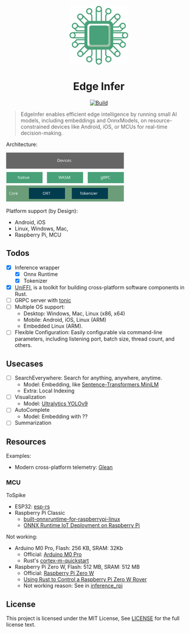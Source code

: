 <p align="center">
  <img src="docs/logo.svg" width="160px" height="160px"  alt="logo" />
</p>
<h1 align="center">Edge Infer</h1>
<p align="center">
  <a href="(https://github.com/unit-mesh/edge-infer/actions/workflows/rust.yml">
    <img src="https://github.com/unit-mesh/edge-infer/actions/workflows/ci.yml/badge.svg" alt="Build" />
  </a>
</p>

> EdgeInfer enables efficient edge intelligence by running small AI models, including embeddings and OnnxModels, on
> resource-constrained devices like Android, iOS, or MCUs for real-time decision-making.

Architecture:

<img src="./docs/edge-mind.svg" width="320px" alt="EdgeMind Architecture" />

Platform support (by Design):

- Android, iOS
- Linux, Windows, Mac,
- Raspberry Pi, MCU

## Todos

- [x] Inference wrapper
    - [x] Onnx Runtime
    - [x] Tokenizer
- [x] [UniFFI](https://github.com/mozilla/uniffi-rs), is a toolkit for building cross-platform software components in
  Rust.
- [ ] GRPC server with [tonic](https://github.com/hyperium/tonic)
- [ ] Multiple OS support:
    - Desktop: Windows, Mac, Linux (x86, x64)
    - Mobile: Android, iOS, Linux (ARM)
    - Embedded Linux (ARM).
- [ ] Flexible Configuration: Easily configurable via command-line parameters, including listening port, batch size,
  thread count, and others.

## Usecases

- [ ] SearchEverywhere: Search for anything, anywhere, anytime.
    - Model: Embedding,
      like [Sentence-Transformers MiniLM](https://huggingface.co/sentence-transformers/all-MiniLM-L6-v2)
    - Extra: Local Indexing
- [ ] Visualization
    - Model: [Ultralytics YOLOv9](https://github.com/ultralytics/ultralytics)
- [ ] AutoComplete
    - Model: Embedding with ??
- [ ] Summarization

## Resources

Examples:

- Modern cross-platform telemetry: [Glean](https://github.com/mozilla/glean)

### MCU

ToSpike

- ESP32: [esp-rs](https://github.com/esp-rs)
- Raspberry Pi Classic
    - [built-onnxruntime-for-raspberrypi-linux](https://github.com/nknytk/built-onnxruntime-for-raspberrypi-linux)
    - [ONNX Runtime IoT Deployment on Raspberry Pi](https://onnxruntime.ai/docs/tutorials/iot-edge/rasp-pi-cv.html)

Not working:

- Arduino M0 Pro, Flash: 256 KB, SRAM: 32Kb
    - Official: [Arduino M0 Pro](https://docs.arduino.cc/retired/boards/arduino-m0-pro)
    - Rust's [cortex-m-quickstart](https://github.com/rust-embedded/cortex-m-quickstart)
- Raspberry Pi Zero W, Flash: 512 MB, SRAM: 512 MB
    - Official: [Raspberry Pi Zero W](https://www.raspberrypi.com/products/raspberry-pi-zero/)
    - [Using Rust to Control a Raspberry Pi Zero W Rover](https://disconnected.systems/blog/rust-powered-rover/)
    - Not working reason: See in [inference_rpi](inference_rpi/README.md)

## License

This project is licensed under the MIT License, See [LICENSE](LICENSE) for the full license text.
